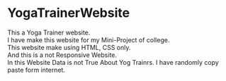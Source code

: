 # YogaTrainerWebsite
This a Yoga Trainer website.<br>
I have make this website for my Mini-Project of college.
<br>This website make using HTML, CSS only.<br>
And this is a not Responsive Website.<br>
In this Website Data is not True About Yog Trainrs. I have randomly copy paste form internet.